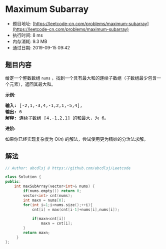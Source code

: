 # Maximum Subarray 
- 题目地址: [https://leetcode-cn.com/problems/maximum-subarray](https://leetcode-cn.com/problems/maximum-subarray)
- 执行时间: 8 ms
- 内存消耗: 9.3 MB
- 通过日期: 2019-09-15 09:42

## 题目内容
<p>给定一个整数数组 <code>nums</code> ，找到一个具有最大和的连续子数组（子数组最少包含一个元素），返回其最大和。</p>

<p><strong>示例:</strong></p>

<pre><strong>输入:</strong> [-2,1,-3,4,-1,2,1,-5,4],
<strong>输出:</strong> 6
<strong>解释:</strong> 连续子数组 [4,-1,2,1] 的和最大，为 6。
</pre>

<p><strong>进阶:</strong></p>

<p>如果你已经实现复杂度为 O(<em>n</em>) 的解法，尝试使用更为精妙的分治法求解。</p>


## 解法
```cpp
// Author: abcdlsj @ https://github.com/abcdlsj/Leetcode

class Solution {
public:
    int maxSubArray(vector<int>& nums) {
        if(nums.empty()) return 0;
        vector<int> cnt(nums);
        int maxn = nums[0];
        for(int i=1;i<nums.size();++i){
            cnt[i] = max(cnt[i-1]+nums[i],nums[i]);
            
            if(maxn<cnt[i])
                maxn = cnt[i];
        }
        return maxn;
     }
};

```